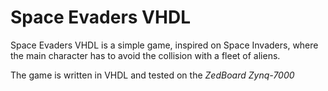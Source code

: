 # Space Evaders VHDL

Space Evaders VHDL is a simple game, inspired on Space Invaders, where the main character has to avoid the collision with a fleet of aliens.

The game is written in VHDL and tested on the *ZedBoard Zynq-7000*
